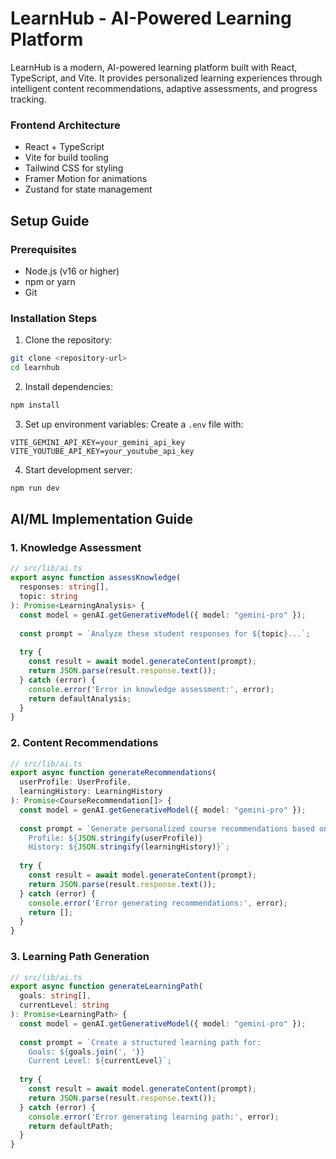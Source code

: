 # LearnHub - AI-Powered Learning Platform
 

LearnHub is a modern, AI-powered learning platform built with React, TypeScript, and Vite. It provides personalized learning experiences through intelligent content recommendations, adaptive assessments, and progress tracking.
 

### Frontend Architecture
- React + TypeScript
- Vite for build tooling
- Tailwind CSS for styling
- Framer Motion for animations
- Zustand for state management

##  
## Setup Guide

### Prerequisites
- Node.js (v16 or higher)
- npm or yarn
- Git

### Installation Steps

1. Clone the repository:
```bash
git clone <repository-url>
cd learnhub
```

2. Install dependencies:
```bash
npm install
```

3. Set up environment variables:
Create a `.env` file with:
```
VITE_GEMINI_API_KEY=your_gemini_api_key
VITE_YOUTUBE_API_KEY=your_youtube_api_key
```

4. Start development server:
```bash
npm run dev
```

## AI/ML Implementation Guide

### 1. Knowledge Assessment

```typescript
// src/lib/ai.ts
export async function assessKnowledge(
  responses: string[],
  topic: string
): Promise<LearningAnalysis> {
  const model = genAI.getGenerativeModel({ model: "gemini-pro" });
  
  const prompt = `Analyze these student responses for ${topic}...`;
  
  try {
    const result = await model.generateContent(prompt);
    return JSON.parse(result.response.text());
  } catch (error) {
    console.error('Error in knowledge assessment:', error);
    return defaultAnalysis;
  }
}
```

### 2. Content Recommendations

```typescript
// src/lib/ai.ts
export async function generateRecommendations(
  userProfile: UserProfile,
  learningHistory: LearningHistory
): Promise<CourseRecommendation[]> {
  const model = genAI.getGenerativeModel({ model: "gemini-pro" });
  
  const prompt = `Generate personalized course recommendations based on:
    Profile: ${JSON.stringify(userProfile)}
    History: ${JSON.stringify(learningHistory)}`;
  
  try {
    const result = await model.generateContent(prompt);
    return JSON.parse(result.response.text());
  } catch (error) {
    console.error('Error generating recommendations:', error);
    return [];
  }
}
```

### 3. Learning Path Generation

```typescript
// src/lib/ai.ts
export async function generateLearningPath(
  goals: string[],
  currentLevel: string
): Promise<LearningPath> {
  const model = genAI.getGenerativeModel({ model: "gemini-pro" });
  
  const prompt = `Create a structured learning path for:
    Goals: ${goals.join(', ')}
    Current Level: ${currentLevel}`;
  
  try {
    const result = await model.generateContent(prompt);
    return JSON.parse(result.response.text());
  } catch (error) {
    console.error('Error generating learning path:', error);
    return defaultPath;
  }
}
```
 
 